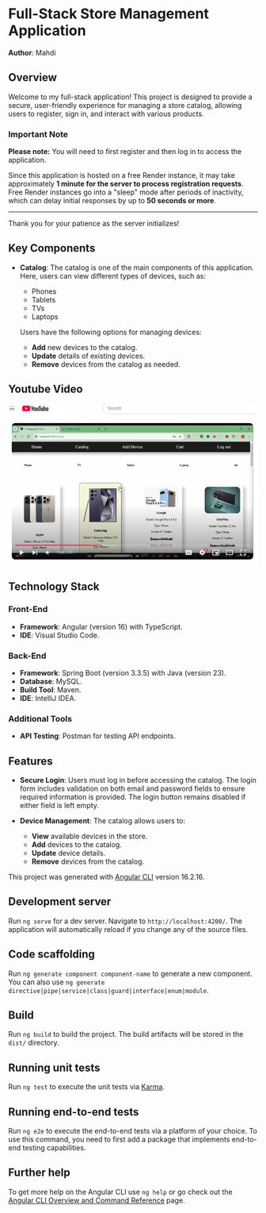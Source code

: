 # Full-Stack Store Management Application

**Author**: Mahdi


## Overview
Welcome to my full-stack application! This project is designed to provide a secure, user-friendly experience for managing a store catalog, allowing users to register, sign in, and interact with various products.

### Important Note
**Please note:** You will need to first register and then log in to access the application.

Since this application is hosted on a free Render instance, it may take approximately **1 minute for the server to process registration requests**. Free Render instances go into a "sleep" mode after periods of inactivity, which can delay initial responses by up to **50 seconds or more**.

---

Thank you for your patience as the server initializes!


## Key Components

- **Catalog**: The catalog is one of the main components of this application. Here, users can view different types of devices, such as:
  - Phones
  - Tablets
  - TVs
  - Laptops

  Users have the following options for managing devices:
  - **Add** new devices to the catalog.
  - **Update** details of existing devices.
  - **Remove** devices from the catalog as needed.

 ## Youtube Video
 [![Watch the video](./src/assets/images/youtube-screen-shot.png)](https://youtu.be/szTGdXL6CaU)


## Technology Stack

### Front-End
- **Framework**: Angular (version 16) with TypeScript.
- **IDE**: Visual Studio Code.

### Back-End
- **Framework**: Spring Boot (version 3.3.5) with Java (version 23).
- **Database**: MySQL.
- **Build Tool**: Maven.
- **IDE**: IntelliJ IDEA.

### Additional Tools
- **API Testing**: Postman for testing API endpoints.

## Features

- **Secure Login**: Users must log in before accessing the catalog. The login form includes validation on both email and password fields to ensure required information is provided. The login button remains disabled if either field is left empty.
  
- **Device Management**: The catalog allows users to:
  - **View** available devices in the store.
  - **Add** devices to the catalog.
  - **Update** device details.
  - **Remove** devices from the catalog.

This project was generated with [Angular CLI](https://github.com/angular/angular-cli) version 16.2.16.

## Development server

Run `ng serve` for a dev server. Navigate to `http://localhost:4200/`. The application will automatically reload if you change any of the source files.

## Code scaffolding

Run `ng generate component component-name` to generate a new component. You can also use `ng generate directive|pipe|service|class|guard|interface|enum|module`.

## Build

Run `ng build` to build the project. The build artifacts will be stored in the `dist/` directory.

## Running unit tests

Run `ng test` to execute the unit tests via [Karma](https://karma-runner.github.io).

## Running end-to-end tests

Run `ng e2e` to execute the end-to-end tests via a platform of your choice. To use this command, you need to first add a package that implements end-to-end testing capabilities.

## Further help

To get more help on the Angular CLI use `ng help` or go check out the [Angular CLI Overview and Command Reference](https://angular.io/cli) page.
